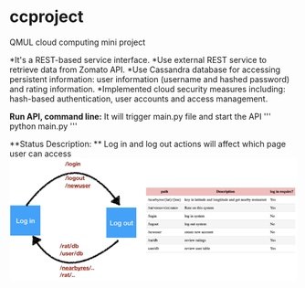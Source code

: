 # ccproject
QMUL cloud computing mini project


*It's a REST-based service interface.
*Use external REST service to retrieve data from Zomato API.
*Use Cassandra database for accessing persistent information: user information (username and hashed password) and rating information.
*Implemented cloud security measures including: hash-based authentication, user accounts and access management.


**Run API, command line:**
It will trigger main.py file and start the API
'''
python main.py
'''

**Status Description: **
Log in and log out actions will affect which page user can access
![alt text](/status.png)
